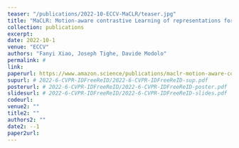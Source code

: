 ```yaml
---
teaser: "/publications/2022-10-ECCV-MaCLR/teaser.jpg"
title: "MaCLR: Motion-aware contrastive Learning of representations for videos"
collection: publications
excerpt:
date: 2022-10-1
venue: "ECCV"
authors: "Fanyi Xiao, Joseph Tighe, Davide Modolo"
permalink: #
link:
paperurl: https://www.amazon.science/publications/maclr-motion-aware-contrastive-learning-of-representations-for-videos
supurl: # 2022-6-CVPR-IDFreeReID/2022-6-CVPR-IDFreeReID-sup.pdf
posterurl: # 2022-6-CVPR-IDFreeReID/2022-6-CVPR-IDFreeReID-poster.pdf
slidesurl: # 2022-6-CVPR-IDFreeReID/2022-6-CVPR-IDFreeReID-slides.pdf
codeurl:
venue2: ""
title2: ""
authors2: ""
date2: --1
paper2url:
---
```



